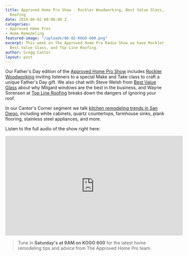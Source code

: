```yaml
---
title: Approved Home Pro Show - Rockler Woodworking, Best Value Glass, and Top Line
  Roofing
date: 2018-06-02 00:00:00 Z
categories:
- Approved Home Pros
- Home Remodeling
featured-image: "/uploads/06-02-KOGO-600.png"
excerpt: This week on The Approved Home Pro Radio Show we have Rockler Woodworking,
  Best Value Glass, and Top Line Roofing.
author: Gregg Cantor
layout: post
---
```


Our Father's Day edition of the [Approved Home Pro Show](https://www.sandiegoapprovedhomepros.com/blog/the-approved-home-pro-radio-show-rockler-woodworking-best-value-glass-top-line-roofing/) includes [Rockler Woodworking](http://www.rockler.com/about-rockler/) inviting listeners to a special Make and Take class to craft a unique Father's Day gift. We also chat with Steve Welsh from [Best Value Glass](https://www.bvglass.com/) about why Milgard windows are the best in the business, and Wayne Sorensen at [Top Line Roofing](https://toplineroofing.com/) breaks down the dangers of ignoring your roof.

In our Cantor's Corner segment we talk [kitchen remodeling trends in San Diego](/highlights-from-the-2018-us-houzz-kitchen-trends-study/), including white cabinets, quartz countertops, farmhouse sinks, plank flooring, stainless steel appliances, and more.

Listen to the full audio of the show right here:

<div class="flex-video">
  <iframe width="560" height="315" src="https://www.youtube.com/embed/LRwd4jUyJuA?rel=0&amp;showinfo=0" frameborder="0" allow="autoplay; encrypted-media" allowfullscreen></iframe>
</div>

> Tune in **Saturday's at 9AM on KOGO 600** for the latest home remodeling tips and advice from The Approved Home Pro team.

